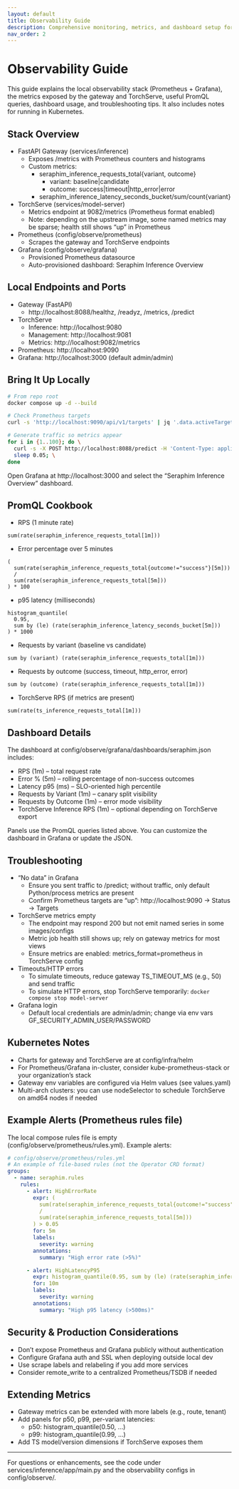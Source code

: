 ```yaml
---
layout: default
title: Observability Guide
description: Comprehensive monitoring, metrics, and dashboard setup for Project Seraphim
nav_order: 2
---
```


# Observability Guide

This guide explains the local observability stack (Prometheus + Grafana), the metrics exposed by the gateway and TorchServe, useful PromQL queries, dashboard usage, and troubleshooting tips. It also includes notes for running in Kubernetes.

## Stack Overview

- FastAPI Gateway (services/inference)
  - Exposes /metrics with Prometheus counters and histograms
  - Custom metrics:
    - seraphim_inference_requests_total{variant, outcome}
      - variant: baseline|candidate
      - outcome: success|timeout|http_error|error
    - seraphim_inference_latency_seconds_bucket/sum/count{variant}
- TorchServe (services/model-server)
  - Metrics endpoint at 9082/metrics (Prometheus format enabled)
  - Note: depending on the upstream image, some named metrics may be sparse; health still shows “up” in Prometheus
- Prometheus (config/observe/prometheus)
  - Scrapes the gateway and TorchServe endpoints
- Grafana (config/observe/grafana)
  - Provisioned Prometheus datasource
  - Auto-provisioned dashboard: Seraphim Inference Overview

## Local Endpoints and Ports

- Gateway (FastAPI)
  - http://localhost:8088/healthz, /readyz, /metrics, /predict
- TorchServe
  - Inference: http://localhost:9080
  - Management: http://localhost:9081
  - Metrics: http://localhost:9082/metrics
- Prometheus: http://localhost:9090
- Grafana: http://localhost:3000 (default admin/admin)

## Bring It Up Locally

```bash
# From repo root
docker compose up -d --build

# Check Prometheus targets
curl -s 'http://localhost:9090/api/v1/targets' | jq '.data.activeTargets | map({job: .labels.job, health: .health})'

# Generate traffic so metrics appear
for i in {1..100}; do \
  curl -s -X POST http://localhost:8088/predict -H 'Content-Type: application/json' -d '{"text": "load'$i'"}' >/dev/null; \
  sleep 0.05; \
done
```

Open Grafana at http://localhost:3000 and select the “Seraphim Inference Overview” dashboard.

## PromQL Cookbook

- RPS (1 minute rate)

```promql
sum(rate(seraphim_inference_requests_total[1m]))
```

- Error percentage over 5 minutes

```promql
(
  sum(rate(seraphim_inference_requests_total{outcome!="success"}[5m]))
  /
  sum(rate(seraphim_inference_requests_total[5m]))
) * 100
```

- p95 latency (milliseconds)

```promql
histogram_quantile(
  0.95,
  sum by (le) (rate(seraphim_inference_latency_seconds_bucket[5m]))
) * 1000
```

- Requests by variant (baseline vs candidate)

```promql
sum by (variant) (rate(seraphim_inference_requests_total[1m]))
```

- Requests by outcome (success, timeout, http_error, error)

```promql
sum by (outcome) (rate(seraphim_inference_requests_total[1m]))
```

- TorchServe RPS (if metrics are present)

```promql
sum(rate(ts_inference_requests_total[1m]))
```

## Dashboard Details

The dashboard at config/observe/grafana/dashboards/seraphim.json includes:

- RPS (1m) – total request rate
- Error % (5m) – rolling percentage of non-success outcomes
- Latency p95 (ms) – SLO-oriented high percentile
- Requests by Variant (1m) – canary split visibility
- Requests by Outcome (1m) – error mode visibility
- TorchServe Inference RPS (1m) – optional depending on TorchServe export

Panels use the PromQL queries listed above. You can customize the dashboard in Grafana or update the JSON.

## Troubleshooting

- “No data” in Grafana
  - Ensure you sent traffic to /predict; without traffic, only default Python/process metrics are present
  - Confirm Prometheus targets are “up”: http://localhost:9090 -> Status -> Targets
- TorchServe metrics empty
  - The endpoint may respond 200 but not emit named series in some images/configs
  - Metric job health still shows up; rely on gateway metrics for most views
  - Ensure metrics are enabled: metrics_format=prometheus in TorchServe config
- Timeouts/HTTP errors
  - To simulate timeouts, reduce gateway TS_TIMEOUT_MS (e.g., 50) and send traffic
  - To simulate HTTP errors, stop TorchServe temporarily: `docker compose stop model-server`
- Grafana login
  - Default local credentials are admin/admin; change via env vars GF_SECURITY_ADMIN_USER/PASSWORD

## Kubernetes Notes

- Charts for gateway and TorchServe are at config/infra/helm
- For Prometheus/Grafana in-cluster, consider kube-prometheus-stack or your organization’s stack
- Gateway env variables are configured via Helm values (see values.yaml)
- Multi-arch clusters: you can use nodeSelector to schedule TorchServe on amd64 nodes if needed

## Example Alerts (Prometheus rules file)

The local compose rules file is empty (config/observe/prometheus/rules.yml). Example alerts:

```yaml
# config/observe/prometheus/rules.yml
# An example of file-based rules (not the Operator CRD format)
groups:
  - name: seraphim.rules
    rules:
      - alert: HighErrorRate
        expr: (
          sum(rate(seraphim_inference_requests_total{outcome!="success"}[5m]))
          /
          sum(rate(seraphim_inference_requests_total[5m]))
        ) > 0.05
        for: 5m
        labels:
          severity: warning
        annotations:
          summary: "High error rate (>5%)"

      - alert: HighLatencyP95
        expr: histogram_quantile(0.95, sum by (le) (rate(seraphim_inference_latency_seconds_bucket[5m]))) > 0.5
        for: 10m
        labels:
          severity: warning
        annotations:
          summary: "High p95 latency (>500ms)"
```

## Security & Production Considerations

- Don’t expose Prometheus and Grafana publicly without authentication
- Configure Grafana auth and SSL when deploying outside local dev
- Use scrape labels and relabeling if you add more services
- Consider remote_write to a centralized Prometheus/TSDB if needed

## Extending Metrics

- Gateway metrics can be extended with more labels (e.g., route, tenant)
- Add panels for p50, p99, per-variant latencies:
  - p50: histogram_quantile(0.50, …)
  - p99: histogram_quantile(0.99, …)
- Add TS model/version dimensions if TorchServe exposes them

---

For questions or enhancements, see the code under services/inference/app/main.py and the observability configs in config/observe/.
